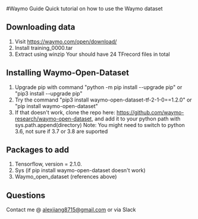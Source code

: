 #Waymo Guide
Quick tutorial on how to use the Waymo dataset

## Downloading data
1. Visit https://waymo.com/open/download/
2. Install training_0000.tar
3. Extract using winzip
Your should have 24 TFrecord files in total

## Installing Waymo-Open-Dataset
1. Upgrade pip with command "python -m pip install --upgrade pip" or "pip3 install --upgrade pip"
2. Try the command "pip3 install waymo-open-dataset-tf-2-1-0==1.2.0" or "pip install waymo-open-dataset"
3. If that doesn't work, clone the repo here: https://github.com/waymo-research/waymo-open-dataset, and add it to your python path with sys.path.append(directory)
Note: You might need to switch to python 3.6, not sure if 3.7 or 3.8 are suported

## Packages to add
1. Tensorflow, version = 2.1.0. 
2. Sys (if pip install waymo-open-dataset doesn't work)
3. Waymo_open_dataset (references above)

## Questions
Contact me @ alexjiang8715@gmail.com or via Slack